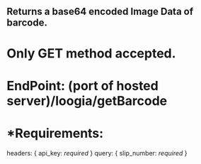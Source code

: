 ## Returns a base64 encoded Image Data of barcode.
# Only GET method accepted.
# EndPoint: (port of hosted server)/loogia/getBarcode
# *Requirements: 
headers: 
{
  api_key: *required*
}
query:
{
  slip_number: *required*
}
